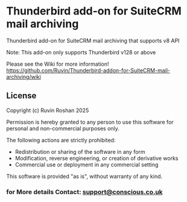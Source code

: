 # Thunderbird add-on for SuiteCRM mail archiving
Thunderbird add-on for SuiteCRM mail archiving that supports v8 API

Note: This add-on only supports Thunderbird v128 or above

Please see the Wiki for more information! 
https://github.com/Ruvin/Thunderbird-addon-for-SuiteCRM-mail-archiving/wiki


## License
Copyright (c) Ruvin Roshan 2025

Permission is hereby granted to any person to use this software for personal and non-commercial purposes only.

The following actions are strictly prohibited:
- Redistribution or sharing of the software in any form
- Modification, reverse engineering, or creation of derivative works
- Commercial use or deployment in any commercial setting

This software is provided "as is", without warranty of any kind.


### for More details Contact: support@conscious.co.uk
